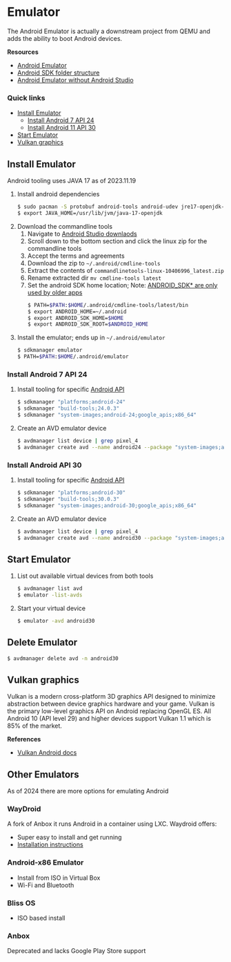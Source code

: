 # Emulator
The Android Emulator is actually a downstream project from QEMU and adds the ability to boot Android 
devices.

**Resources**
* [Android Emulator](https://android.googlesource.com/platform/external/qemu/+/2db80f7c1921a6f5d48b998378e3792e16c968a4/README.md)
* [Android SDK folder structure](https://medium.com/michael-wallace/how-to-install-android-sdk-and-setup-avd-emulator-without-android-studio-aeb55c014264)
* [Android Emulator without Android Studio](https://medium.com/@yohan.ardiansyah90/how-to-run-android-emulator-for-development-without-android-studio-f0e73682af3a)

### Quick links
* [Install Emulator](#install-emulator)
  * [Install Android 7 API 24](#install-android-7-api-24)
  * [Install Android 11 API 30](#install-android-11-api-30)
* [Start Emulator](#start-emulator)
* [Vulkan graphics](#vulkan-graphics)

## Install Emulator
Android tooling uses JAVA 17 as of 2023.11.19

1. Install android dependencies
   ```bash
   $ sudo pacman -S protobuf android-tools android-udev jre17-openjdk-headless jdk17-openjdk kotlin gradle
   $ export JAVA_HOME=/usr/lib/jvm/java-17-openjdk
   ```
2. Download the commandline tools
   1. Navigate to [Android Studio downlaods](https://developer.android.com/studio)
   2. Scroll down to the bottom section and click the linux zip for the commandline tools
   3. Accept the terms and agreements
   4. Download the zip to `~/.android/cmdline-tools`
   4. Extract the contents of `commandlinetools-linux-10406996_latest.zip`
   5. Rename extracted dir `mv cmdline-tools latest`
   6. Set the android SDK home location; Note: [ANDROID_SDK* are only used by older apps](https://developer.android.com/tools/variables)
      ```bash
      $ PATH=$PATH:$HOME/.android/cmdline-tools/latest/bin
      $ export ANDROID_HOME=~/.android
      $ export ANDROID_SDK_HOME=$HOME
      $ export ANDROID_SDK_ROOT=$ANDROID_HOME
      ```
3. Install the emulator; ends up in `~/.android/emulator`
   ```bash
   $ sdkmanager emulator
   $ PATH=$PATH:$HOME/.android/emulator
   ```

### Install Android 7 API 24
1. Install tooling for specific [Android API](https://apilevels.com/)
   ```bash
   $ sdkmanager "platforms;android-24"
   $ sdkmanager "build-tools;24.0.3"
   $ sdkmanager "system-images;android-24;google_apis;x86_64"
   ```

2. Create an AVD emulator device
   ```bash
   $ avdmanager list device | grep pixel_4
   $ avdmanager create avd --name android24 --package "system-images;android-24;google_apis;x86_64" --device pixel_4_xl
   ```

### Install Android API 30
1. Install tooling for specific [Android API](https://apilevels.com/)
   ```bash
   $ sdkmanager "platforms;android-30"
   $ sdkmanager "build-tools;30.0.3"
   $ sdkmanager "system-images;android-30;google_apis;x86_64"
   ```

2. Create an AVD emulator device
   ```bash
   $ avdmanager list device | grep pixel_4
   $ avdmanager create avd --name android30 --package "system-images;android-30;google_apis;x86_64" --device pixel_4_xl
   ```

## Start Emulator
1. List out available virtual devices from both tools
   ```bash
   $ avdmanager list avd
   $ emulator -list-avds
   ```

2. Start your virtual device
   ```bash
   $ emulator -avd android30
   ```

## Delete Emulator
```bash
$ avdmanager delete avd -n android30
```

## Vulkan graphics
Vulkan is a modern cross-platform 3D graphics API designed to minimize abstraction between device 
graphics hardware and your game. Vulkan is the primary low-level graphics API on Android replacing 
OpenGL ES. All Android 10 (API level 29) and higher devices support Vulkan 1.1 which is 85% of the 
market.

**References**
* [Vulkan Android docs](https://developer.android.com/games/develop/use-vulkan)

## Other Emulators
As of 2024 there are more options for emulating Android

### WayDroid
A fork of Anbox it runs Android in a container using LXC. Waydroid offers:

* Super easy to install and get running
* [Installation instructions](https://docs.waydro.id/usage/install-on-desktops)

### Android-x86 Emulator
  * Install from ISO in Virtual Box
  * Wi-Fi and Bluetooth

### Bliss OS
  * ISO based install

### Anbox
Deprecated and lacks Google Play Store support

<!-- 
vim: ts=2:sw=2:sts=2
-->
